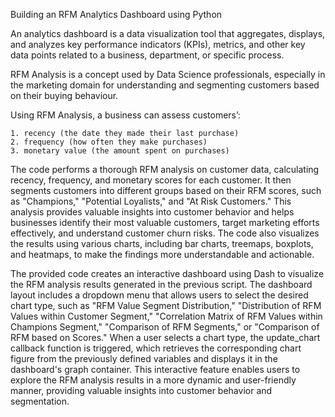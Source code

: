 Building an RFM Analytics Dashboard using Python

An analytics dashboard is a data visualization tool that aggregates, 
displays, and analyzes key performance indicators (KPIs), metrics, and 
other key data points related to a business, department, or specific process.

RFM Analysis is a concept used by Data Science professionals, especially in the marketing domain for understanding and segmenting customers based on their buying behaviour.

Using RFM Analysis, a business can assess customers’:

    1. recency (the date they made their last purchase)
    2. frequency (how often they make purchases)
    3. monetary value (the amount spent on purchases)

The code performs a thorough RFM analysis on customer data, calculating 
recency, frequency, and monetary scores for each customer. It then segments
customers into different groups based on their RFM scores, such as
"Champions," "Potential Loyalists," and "At Risk Customers." This 
analysis provides valuable insights into customer behavior and helps
businesses identify their most valuable customers, target marketing
efforts effectively, and understand customer churn risks. The code also 
visualizes the results using various charts, including bar charts,
treemaps, boxplots, and heatmaps, to make the findings more 
understandable and actionable.

The provided code creates an interactive dashboard using Dash to visualize 
the RFM analysis results generated in the previous script. The dashboard 
layout includes a dropdown menu that allows users to select the desired 
chart type, such as "RFM Value Segment Distribution," "Distribution of RFM 
Values within Customer Segment," "Correlation Matrix of RFM Values within 
Champions Segment," "Comparison of RFM Segments," or "Comparison of RFM 
based on Scores." When a user selects a chart type, the update_chart 
callback function is triggered, which retrieves the corresponding chart 
figure from the previously defined variables and displays it in the 
dashboard's graph container. This interactive feature enables users to 
explore the RFM analysis results in a more dynamic and user-friendly 
manner, providing valuable insights into customer behavior and 
segmentation.





